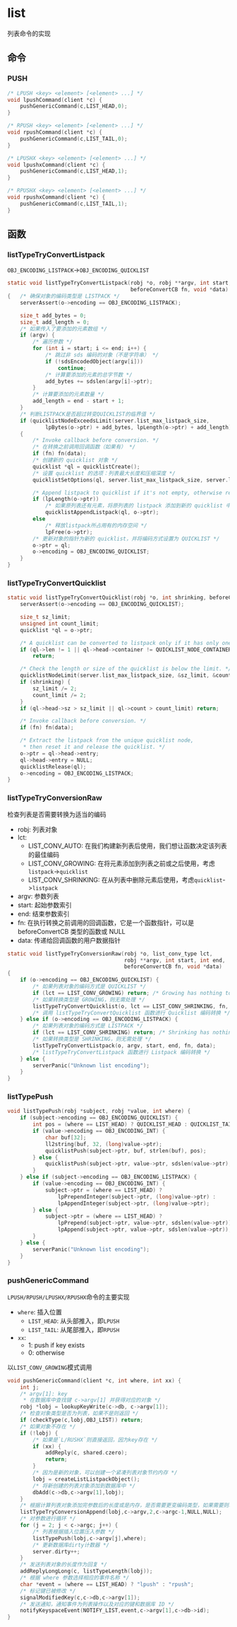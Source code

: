 # list

列表命令的实现

## 命令

### PUSH

<VPLink icon="i-carbon-code" title="实现" url="#pushGenericCommand"/>

```c
/* LPUSH <key> <element> [<element> ...] */
void lpushCommand(client *c) {
    pushGenericCommand(c,LIST_HEAD,0);
}

/* RPUSH <key> <element> [<element> ...] */
void rpushCommand(client *c) {
    pushGenericCommand(c,LIST_TAIL,0);
}

/* LPUSHX <key> <element> [<element> ...] */
void lpushxCommand(client *c) {
    pushGenericCommand(c,LIST_HEAD,1);
}

/* RPUSHX <key> <element> [<element> ...] */
void rpushxCommand(client *c) {
    pushGenericCommand(c,LIST_TAIL,1);
}
```

## 函数

### listTypeTryConvertListpack

`OBJ_ENCODING_LISTPACK`->`OBJ_ENCODING_QUICKLIST`

<VPLink icon="i-carbon-code" title="quicklistNodeExceedsLimit" url="../data-structure/quicklist#quicklistNodeExceedsLimit"/>

```c
static void listTypeTryConvertListpack(robj *o, robj **argv, int start, int end,
                                       beforeConvertCB fn, void *data)
{   /* 确保对象的编码类型是 LISTPACK */
    serverAssert(o->encoding == OBJ_ENCODING_LISTPACK);

    size_t add_bytes = 0;
    size_t add_length = 0;
    /* 如果传入了要添加的元素数组 */
    if (argv) {
        /* 遍历参数 */
        for (int i = start; i <= end; i++) {
            /* 跳过非 sds 编码的对象（不是字符串） */
            if (!sdsEncodedObject(argv[i]))
                continue;
            /* 计算要添加的元素的总字节数 */    
            add_bytes += sdslen(argv[i]->ptr);
        }
        /* 计算要添加的元素数量 */
        add_length = end - start + 1;
    }
    /* 判断LISTPACK是否超过转变QUICKLIST的临界值 */
    if (quicklistNodeExceedsLimit(server.list_max_listpack_size,
            lpBytes(o->ptr) + add_bytes, lpLength(o->ptr) + add_length))
    {
        /* Invoke callback before conversion. */
        /* 在转换之前调用回调函数（如果有） */
        if (fn) fn(data);
        /* 创建新的 quicklist 对象 */
        quicklist *ql = quicklistCreate();
        /* 设置 quicklist 的选项：列表最大长度和压缩深度 */
        quicklistSetOptions(ql, server.list_max_listpack_size, server.list_compress_depth);

        /* Append listpack to quicklist if it's not empty, otherwise release it. */
        if (lpLength(o->ptr))
            /* 如果原列表还有元素，将原列表的 listpack 添加到新的 quicklist 中 */
            quicklistAppendListpack(ql, o->ptr);
        else
            /* 释放listpack所占用有的内存空间 */
            lpFree(o->ptr);
        /* 更新对象的指针为新的 quicklist，并将编码方式设置为 QUICKLIST */    
        o->ptr = ql;
        o->encoding = OBJ_ENCODING_QUICKLIST;
    }
}
```

### listTypeTryConvertQuicklist

<VPLink icon="i-carbon-code" title="quicklistNodeLimit" url="../data-structure/quicklist#quicklistNodeLimit"/>

```c
static void listTypeTryConvertQuicklist(robj *o, int shrinking, beforeConvertCB fn, void *data) {
    serverAssert(o->encoding == OBJ_ENCODING_QUICKLIST);

    size_t sz_limit;
    unsigned int count_limit;
    quicklist *ql = o->ptr;

    /* A quicklist can be converted to listpack only if it has only one packed node. */
    if (ql->len != 1 || ql->head->container != QUICKLIST_NODE_CONTAINER_PACKED)
        return;

    /* Check the length or size of the quicklist is below the limit. */
    quicklistNodeLimit(server.list_max_listpack_size, &sz_limit, &count_limit);
    if (shrinking) {
        sz_limit /= 2;
        count_limit /= 2;
    }
    if (ql->head->sz > sz_limit || ql->count > count_limit) return;

    /* Invoke callback before conversion. */
    if (fn) fn(data);

    /* Extract the listpack from the unique quicklist node,
     * then reset it and release the quicklist. */
    o->ptr = ql->head->entry;
    ql->head->entry = NULL;
    quicklistRelease(ql);
    o->encoding = OBJ_ENCODING_LISTPACK;
}
```

### listTypeTryConversionRaw

检查列表是否需要转换为适当的编码

- robj: 列表对象
- lct:
  - LIST_CONV_AUTO: 在我们构建新列表后使用，我们想让函数决定该列表的最佳编码
  - LIST_CONV_GROWING: 在将元素添加到列表之前或之后使用，考虑`listpack`->`quicklist`
  - LIST_CONV_SHRINKING: 在从列表中删除元素后使用，考虑`quicklist`->`listpack`
- argv: 参数列表
- start: 起始参数索引
- end: 结束参数索引
- fn: 在执行转换之前调用的回调函数，它是一个函数指针，可以是 beforeConvertCB 类型的函数或 NULL
- data: 传递给回调函数的用户数据指针

```c
static void listTypeTryConversionRaw(robj *o, list_conv_type lct,
                                     robj **argv, int start, int end,
                                     beforeConvertCB fn, void *data)
{
    if (o->encoding == OBJ_ENCODING_QUICKLIST) {
        /* 如果列表对象的编码方式是 QUICKLIST */
        if (lct == LIST_CONV_GROWING) return; /* Growing has nothing to do with quicklist */
        /* 如果转换类型是 GROWING，则无需处理 */
        listTypeTryConvertQuicklist(o, lct == LIST_CONV_SHRINKING, fn, data);
        /* 调用 listTypeTryConvertQuicklist 函数进行 Quicklist 编码转换 */
    } else if (o->encoding == OBJ_ENCODING_LISTPACK) {
        /* 如果列表对象的编码方式是 LISTPACK */
        if (lct == LIST_CONV_SHRINKING) return; /* Shrinking has nothing to do with listpack */
        /* 如果转换类型是 SHRINKING，则无需处理 */
        listTypeTryConvertListpack(o, argv, start, end, fn, data);
        /* listTypeTryConvertListpack 函数进行 Listpack 编码转换 */
    } else {
        serverPanic("Unknown list encoding");
    }
}
```

### listTypePush

```c
void listTypePush(robj *subject, robj *value, int where) {
    if (subject->encoding == OBJ_ENCODING_QUICKLIST) {
        int pos = (where == LIST_HEAD) ? QUICKLIST_HEAD : QUICKLIST_TAIL;
        if (value->encoding == OBJ_ENCODING_INT) {
            char buf[32];
            ll2string(buf, 32, (long)value->ptr);
            quicklistPush(subject->ptr, buf, strlen(buf), pos);
        } else {
            quicklistPush(subject->ptr, value->ptr, sdslen(value->ptr), pos);
        }
    } else if (subject->encoding == OBJ_ENCODING_LISTPACK) {
        if (value->encoding == OBJ_ENCODING_INT) {
            subject->ptr = (where == LIST_HEAD) ?
                lpPrependInteger(subject->ptr, (long)value->ptr) :
                lpAppendInteger(subject->ptr, (long)value->ptr);
        } else {
            subject->ptr = (where == LIST_HEAD) ?
                lpPrepend(subject->ptr, value->ptr, sdslen(value->ptr)) :
                lpAppend(subject->ptr, value->ptr, sdslen(value->ptr));
        }
    } else {
        serverPanic("Unknown list encoding");
    }
}
```

### pushGenericCommand

`LPUSH/RPUSH/LPUSHX/RPUSHX`命令的主要实现

- `where`: 插入位置
  - `LIST_HEAD`: 从头部推入，即`LPUSH`
  - `LIST_TAIL`: 从尾部推入，即`RPUSH`
- `xx`:
  - 1: push if key exists
  - 0: otherwise

以`LIST_CONV_GROWING`模式调用 <VPLink inline-block icon="i-carbon-code" url="#pushGenericCommand" title="listTypeTryConversionRaw"/>

```c
void pushGenericCommand(client *c, int where, int xx) {
    int j;
    /* argv[1]: key
     * 在数据库中查找键 c->argv[1] 并获得对应的对象 */
    robj *lobj = lookupKeyWrite(c->db, c->argv[1]);
    /* 检查对象类型是否为列表，如果不是则返回 */
    if (checkType(c,lobj,OBJ_LIST)) return;
    /* 如果对象不存在 */
    if (!lobj) {
        /* 如果是`L/RUSHX`则直接返回，因为key存在 */
        if (xx) {
            addReply(c, shared.czero);
            return;
        }
        /* 因为是新的对象，可以创建一个紧凑列表对象节约内存 */
        lobj = createListListpackObject();
        /* 将新创建的列表对象添加到数据库中 */
        dbAdd(c->db,c->argv[1],lobj);
    }
    /* 根据计算列表对象添加完参数后的长度或是内存，是否需要更变编码类型，如果需要则转换类型，否则什么也不做 */
    listTypeTryConversionAppend(lobj,c->argv,2,c->argc-1,NULL,NULL);
    /* 对参数进行循环 */
    for (j = 2; j < c->argc; j++) {
        /* 列表根据插入位置压入参数 */
        listTypePush(lobj,c->argv[j],where);
        /* 更新数据库dirty计数器 */
        server.dirty++;
    }
    /* 发送列表对象的长度作为回复 */
    addReplyLongLong(c, listTypeLength(lobj));
    /* 根据 where 参数选择相应的事件名称 */
    char *event = (where == LIST_HEAD) ? "lpush" : "rpush";
    /* 标记键已被修改 */
    signalModifiedKey(c,c->db,c->argv[1]);
    /* 发送通知，通知事件为列表操作以及对应的键和数据库 ID */
    notifyKeyspaceEvent(NOTIFY_LIST,event,c->argv[1],c->db->id);
}
```
